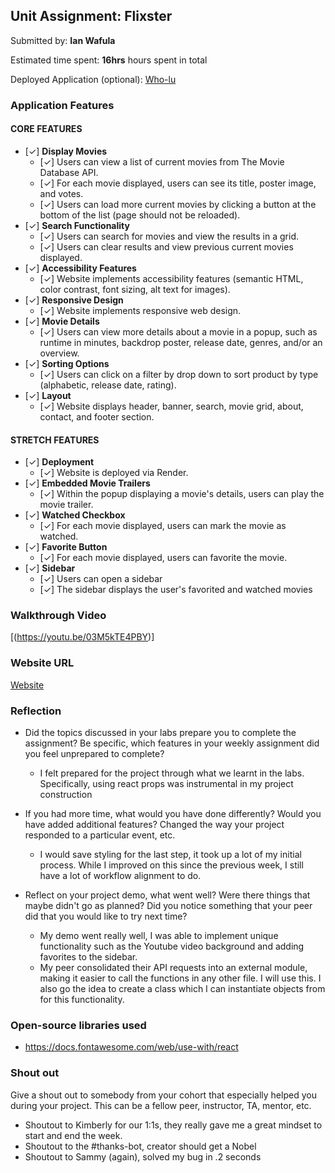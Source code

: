 ## Unit Assignment: Flixster

Submitted by: **Ian Wafula**

Estimated time spent: **16hrs** hours spent in total

Deployed Application (optional): [Who-lu](https://flixter-app.onrender.com/)

### Application Features

#### CORE FEATURES
- [✓] **Display Movies**
  - [✓] Users can view a list of current movies from The Movie Database API.
  - [✓] For each movie displayed, users can see its title, poster image, and votes.
  - [✓] Users can load more current movies by clicking a button at the bottom of the list (page should not be reloaded).
- [✓] **Search Functionality**
  - [✓] Users can search for movies and view the results in a grid.
  - [✓] Users can clear results and view previous current movies displayed.
- [✓] **Accessibility Features**
  - [✓] Website implements accessibility features (semantic HTML, color contrast, font sizing, alt text for images).
- [✓] **Responsive Design**
  - [✓] Website implements responsive web design.
- [✓] **Movie Details**
  - [✓] Users can view more details about a movie in a popup, such as runtime in minutes, backdrop poster, release date, genres, and/or an overview.
- [✓] **Sorting Options**
  - [✓] Users can click on a filter by drop down to sort product by type (alphabetic, release date, rating).
- [✓] **Layout**
  - [✓] Website displays header, banner, search, movie grid, about, contact, and footer section.

#### STRETCH FEATURES

- [✓] **Deployment**
  - [✓] Website is deployed via Render.
- [✓] **Embedded Movie Trailers**
  - [✓] Within the popup displaying a movie's details, users can play the movie trailer.
- [✓] **Watched Checkbox**
  - [✓] For each movie displayed, users can mark the movie as watched.
- [✓] **Favorite Button**
  - [✓] For each movie displayed, users can favorite the movie.
- [✓] **Sidebar**
  - [✓] Users can open a sidebar
  - [✓] The sidebar displays the user's favorited and watched movies

### Walkthrough Video

[(https://youtu.be/03M5kTE4PBY)]

### Website URL
[Website](https://flixter-app.onrender.com/)

### Reflection

* Did the topics discussed in your labs prepare you to complete the assignment? Be specific, which features in your weekly assignment did you feel unprepared to complete?

  - I felt prepared for the project through what we learnt in the labs. Specifically, using react props was instrumental in my project construction

* If you had more time, what would you have done differently? Would you have added additional features? Changed the way your project responded to a particular event, etc.

  - I would save styling for the last step, it took up a lot of my initial process. While I improved on this since the previous week, I still have a lot of workflow alignment to do.

* Reflect on your project demo, what went well? Were there things that maybe didn't go as planned? Did you notice something that your peer did that you would like to try next time?

  - My demo went really well, I was able to implement unique functionality such as the Youtube video background and adding favorites to the sidebar.
  - My peer consolidated their API requests into an external module, making it easier to call the functions in any other file. I will use this. I also go the idea to create a class which I can instantiate objects from for this functionality.

### Open-source libraries used
  -   https://docs.fontawesome.com/web/use-with/react

### Shout out

Give a shout out to somebody from your cohort that especially helped you during your project. This can be a fellow peer, instructor, TA, mentor, etc.


  - Shoutout to Kimberly for our 1:1s, they really gave me a great mindset to start and end the week.
  - Shoutout to the #thanks-bot, creator should get a Nobel
  - Shoutout to Sammy (again), solved my bug in .2 seconds
